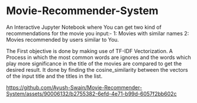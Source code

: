 # Movie-Recommender-System
An Interactive Jupyter Notebook where You can get two kind of recommendations for the movie you input:-
1: Movies with similar names
2: Movies recommended by users similar to You.

The First objective is done by making use of TF-IDF Vectorization.
A Process in which the most common words are ignores and the words which play more significance in the title of the movies are compared to get the desired result. It done by finding the cosine_similarity between the vectors of the input title and the titles in the list.

https://github.com/Ayush-Swain/Movie-Recommender-System/assets/90006132/b2755382-6efd-4e71-b99d-6057f2bb602c
